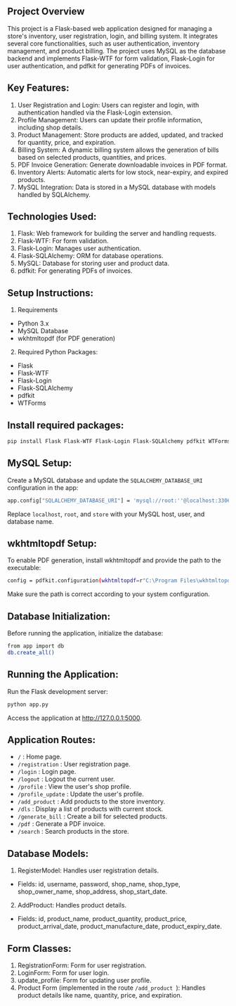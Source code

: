 ## Project Overview
This project is a Flask-based web application designed for managing a store's inventory, user registration, login, and billing system. It integrates several core functionalities, such as user authentication, inventory management, and product billing. The project uses MySQL as the database backend and implements Flask-WTF for form validation, Flask-Login for user authentication, and pdfkit for generating PDFs of invoices.

## Key Features:
1. User Registration and Login: Users can register and login, with authentication handled via the Flask-Login extension.
2. Profile Management: Users can update their profile information, including shop details.
3. Product Management: Store products are added, updated, and tracked for quantity, price, and expiration.
4. Billing System: A dynamic billing system allows the generation of bills based on selected products, quantities, and prices.
5. PDF Invoice Generation: Generate downloadable invoices in PDF format.
6. Inventory Alerts: Automatic alerts for low stock, near-expiry, and expired products.
7. MySQL Integration: Data is stored in a MySQL database with models handled by SQLAlchemy.

## Technologies Used:
1. Flask: Web framework for building the server and handling requests.
2. Flask-WTF: For form validation.
3. Flask-Login: Manages user authentication.
4. Flask-SQLAlchemy: ORM for database operations.
5. MySQL: Database for storing user and product data.
6. pdfkit: For generating PDFs of invoices.


## Setup Instructions:
1. Requirements
- Python 3.x
- MySQL Database
- wkhtmltopdf (for PDF generation)

2. Required Python Packages:
- Flask
- Flask-WTF
- Flask-Login
- Flask-SQLAlchemy
- pdfkit
- WTForms

## Install required packages:
```bash
pip install Flask Flask-WTF Flask-Login Flask-SQLAlchemy pdfkit WTForms
```

## MySQL Setup:
Create a MySQL database and update the ```SQLALCHEMY_DATABASE_URI``` configuration in the app:
```bash
app.config["SQLALCHEMY_DATABASE_URI"] = 'mysql://root:''@localhost:3306/store'
```
Replace ```localhost```, ```root```, and ```store``` with your MySQL host, user, and database name.

## wkhtmltopdf Setup:
To enable PDF generation, install wkhtmltopdf and provide the path to the executable:
```bash
config = pdfkit.configuration(wkhtmltopdf=r"C:\Program Files\wkhtmltopdf\bin\wkhtmltopdf.exe")
```
Make sure the path is correct according to your system configuration.

## Database Initialization:
Before running the application, initialize the database:
```bash
from app import db
db.create_all()
```
## Running the Application:
Run the Flask development server:
```bash
python app.py
```
Access the application at http://127.0.0.1:5000.

## Application Routes:
- ```/``` : Home page.
- ```/registration``` : User registration page.
- ```/login``` : Login page.
- ```/logout``` : Logout the current user.
- ```/profile``` : View the user's shop profile.
- ```/profile_update``` : Update the user's profile.
- ```/add_product``` : Add products to the store inventory.
- ```/dls``` : Display a list of products with current stock.
- ```/generate_bill``` : Create a bill for selected products.
- ```/pdf``` : Generate a PDF invoice.
- ```/search``` : Search products in the store.

## Database Models:
1. RegisterModel: Handles user registration details.

- Fields: id, username, password, shop_name, shop_type, shop_owner_name, shop_address, shop_start_date.

2. AddProduct: Handles product details.

- Fields: id, product_name, product_quantity, product_price, product_arrival_date, product_manufacture_date, product_expiry_date.

## Form Classes:
1. RegistrationForm: Form for user registration.
2. LoginForm: Form for user login.
3. update_profile: Form for updating user profile.
4. Product Form (implemented in the route ```/add_product ```): Handles product details like name, quantity, price, and expiration.
